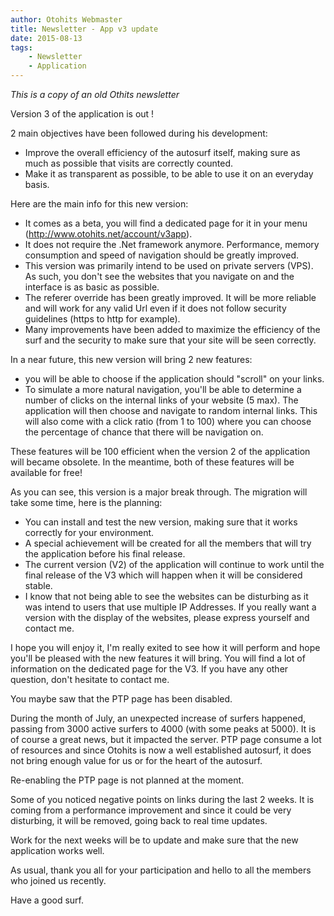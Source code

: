 ```yaml
---
author: Otohits Webmaster
title: Newsletter - App v3 update
date: 2015-08-13
tags:
    - Newsletter
    - Application
---
```


_This is a copy of an old Othits newsletter_

Version 3 of the application is out !

2 main objectives have been followed during his development:
- Improve the overall efficiency of the autosurf itself, making sure as much as possible that visits are correctly counted.
- Make it as transparent as possible, to be able to use it on an everyday basis.

Here are the main info for this new version:
- It comes as a beta, you will find a dedicated page for it in your menu (http://www.otohits.net/account/v3app).
- It does not require the .Net framework anymore. Performance, memory consumption and speed of navigation should be greatly improved.
- This version was primarily intend to be used on private servers (VPS). As such, you don't see the websites that you navigate on and the interface is as basic as possible.
- The referer override has been greatly improved. It will be more reliable and will work for any valid Url even if it does not follow security guidelines (https to http for example).
- Many improvements have been added to maximize the efficiency of the surf and the security to make sure that your site will be seen correctly.

In a near future, this new version will bring 2 new features:
- you will be able to choose if the application should "scroll" on your links.
- To simulate a more natural navigation, you'll be able to determine a number of clicks on the internal links of your website (5 max). The application will then choose and navigate to random internal links. This will also come with a click ratio (from 1 to 100) where you can choose the percentage of chance that there will be navigation on.

These features will be 100 efficient when the version 2 of the application will became obsolete. In the meantime, both of these features will be available for free!

As you can see, this version is a major break through. The migration will take some time, here is the planning:
- You can install and test the new version, making sure that it works correctly for your environment.
- A special achievement will be created for all the members that will try the application before his final release.
- The current version (V2) of the application will continue to work until the final release of the V3 which will happen when it will be considered stable.
- I know that not being able to see the websites can be disturbing as it was intend to users that use multiple IP Addresses. If you really want a version with the display of the websites, please express yourself and contact me.

I hope you will enjoy it, I'm really exited to see how it will perform and hope you'll be pleased with the new features it will bring. You will find a lot of information on the dedicated page for the V3. If you have any other question, don't hesitate to contact me.

You maybe saw that the PTP page has been disabled.

During the month of July, an unexpected increase of surfers happened, passing from 3000 active surfers to 4000 (with some peaks at 5000). It is of course a great news, but it impacted the server. PTP page consume a lot of resources and since Otohits is now a well established autosurf, it does not bring enough value for us or for the heart of the autosurf.

Re-enabling the PTP page is not planned at the moment.

Some of you noticed negative points on links during the last 2 weeks. It is coming from a performance improvement and since it could be very disturbing, it will be removed, going back to real time updates.

Work for the next weeks will be to update and make sure that the new application works well.

As usual, thank you all for your participation and hello to all the members who joined us recently.

Have a good surf.